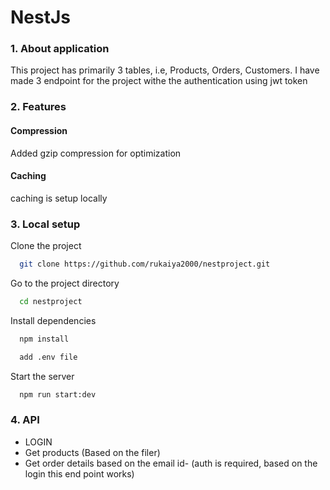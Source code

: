 
# NestJs 

### 1. About application
This project has primarily 3 tables, i.e, Products, Orders, Customers. I have made 3 endpoint for the project withe the authentication using jwt token
### 2. Features
#### Compression
Added gzip compression for optimization
#### Caching
caching is setup locally
### 3. Local setup

Clone the project

```bash
  git clone https://github.com/rukaiya2000/nestproject.git
```

Go to the project directory

```bash
  cd nestproject
```

Install dependencies

```bash
  npm install
```

```bash
  add .env file
```
Start the server

```bash
  npm run start:dev
```
### 4. API
- LOGIN 
- Get products (Based on the filer)
- Get order details based on the email id- (auth is required, based on the login this end point works)
